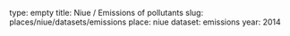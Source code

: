 type: empty
title: Niue / Emissions of pollutants
slug: places/niue/datasets/emissions
place: niue
dataset: emissions
year: 2014
